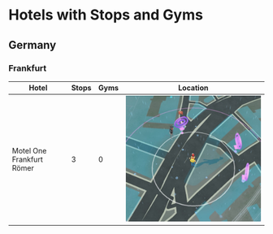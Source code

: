 # Hotels with Stops and Gyms

## Germany

### Frankfurt

| Hotel  | Stops  | Gyms  | Location |
|---|---|---|---|
| Motel One Frankfurt Römer  | 3 | 0 |![](images/GermanyMotelOneFrankfurtRoemer.jpeg) |
